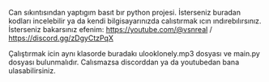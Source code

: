 Can sıkıntısından yaptıgım basıt bır python projesi. İsterseniz buradan kodları incelebilir ya da kendi bilgisayarınızda calıstırmak ıcın ındırebılırsınız.
İsterseniz bakarsınız efenim: https://youtube.com/@vsnreal / https://discord.gg/zDgyCtzPqX

Çalıştırmak icin aynı klasorde buradakı ulooklonely.mp3 dosyası ve main.py dosyası bulunmalıdır. Calısmazsa discorddan ya da youtubedan bana ulasabilirsiniz.

